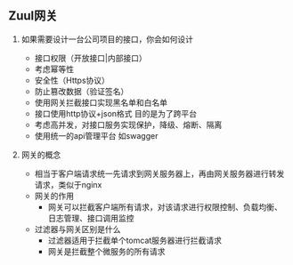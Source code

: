 ## Zuul网关

1. 如果需要设计一台公司项目的接口，你会如何设计
   * 接口权限（开放接口|内部接口）
   * 考虑幂等性
   * 安全性（Https协议）
   * 防止篡改数据（验证签名）
   * 使用网关拦截接口实现黑名单和白名单
   * 接口使用http协议+json格式  目的是为了跨平台
   * 考虑高并发，对接口服务实现保护，降级、熔断、隔离
   * 使用统一的api管理平台  如swagger

2. 网关的概念
   * 相当于客户端请求统一先请求到网关服务器上，再由网关服务器进行转发请求，类似于nginx
   * 网关的作用
     * 网关可以拦截客户端所有请求，对该请求进行权限控制、负载均衡、日志管理、接口调用监控
   * 过滤器与网关区别是什么
     * 过滤器适用于拦截单个tomcat服务器进行拦截请求
     * 网关是拦截整个微服务的所有请求


